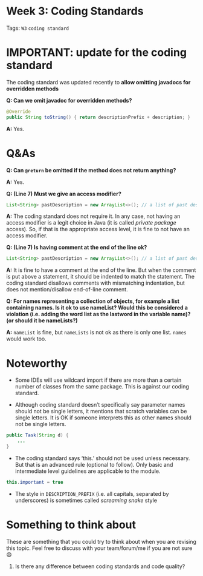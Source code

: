 # Week 3: Coding Standards

Tags: `W3` `coding standard`

# IMPORTANT: update for the coding standard
The coding standard was updated recently to **allow omitting javadocs for overridden methods**



**Q: Can we omit javadoc for overridden methods?**

```java
@Override
public String toString() { return descriptionPrefix + description; }
```

**A:** Yes.



# Q&As

**Q: Can `@return` be omitted if the method does not return anything?**

**A:** Yes.

**Q: (Line 7) Must we give an access modifier?**  

```java
List<String> pastDescription = new ArrayList<>(); // a list of past descriptions
```

**A:** The coding standard does not require it. In any case, not having an access modifier is a legit choice in Java (it is called *private package* access). So, if that is the appropriate access level, it is fine to not have an access modifier. 

**Q: (Line 7) Is having comment at the end of the line ok?**

```java
List<String> pastDescription = new ArrayList<>(); // a list of past descriptions
```

**A:** It is fine to have a comment at the end of the line. But when the comment is put above a statement, it should be indented to match the statement. The coding standard disallows comments with mismatching indentation, but does not mention/disallow end-of-line comment. 

**Q: For names representing a collection of objects, for example a list containing names. Is it ok to use nameList? Would this be considered a violation (i.e. adding the word list as the lastword in the variable name)? (or should it be nameLists?)**

**A:** `nameList` is fine, but `nameLists` is not ok as there is only one list. `names` would work too.

# Noteworthy

- Some IDEs will use wildcard import if there are more than a certain number of classes from the same package. This is against our coding standard.

- Although coding standard doesn’t specifically say parameter names should not be single letters, it mentions that scratch variables can be single letters. It is OK if someone interprets this as other names should not be single letters.
 
```java
public Task(String d) {
    ...
}
``` 

- The coding standard says ‘this.’ should not be used unless necessary. But that is an advanced rule (optional to follow). Only basic and intermediate level guidelines are applicable to the module.
    
```java
this.important = true
```
    
- The style in `DESCRIPTION_PREFIX` (i.e. all capitals, separated by underscores) is sometimes called *screaming snake* style

# Something to think about

These are something that you could try to think about when you are revising this topic. Feel free to discuss with your team/forum/me if you are not sure 😄

1. Is there any difference between coding standards and code quality?
